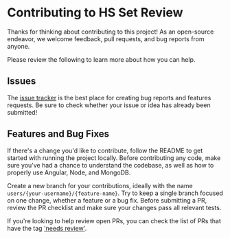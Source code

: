 # Contributing to HS Set Review

Thanks for thinking about contributing to this project! As an open-source endeavor, we welcome feedback, pull requests, and bug reports from anyone.

Please review the following to learn more about how you can help.

## Issues

The [issue tracker](https://github.com/mateuscechetto/hearthstone-set-review-bot/issues) is the best place for creating bug reports and features requests. Be sure to check whether your issue or idea has already been submitted!

## Features and Bug Fixes

If there's a change you'd like to contribute, follow the README to get started with running the project locally. Before contributing any code, make sure you've had a chance to understand the codebase, as well as how to properly use Angular, Node, and MongoDB.

Create a new branch for your contributions, ideally with the name `users/{your-username}/{feature-name}`. Try to keep a single branch focused on one change, whether a feature or a bug fix. Before submitting a PR, review the PR checklist and make sure your changes pass all relevant tests.

If you're looking to help review open PRs, you can check the list of PRs that have the tag ['needs review'](https://github.com/mateuscechetto/hearthstone-set-review-bot/labels/needs%20review).

